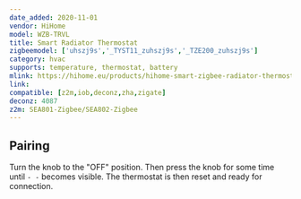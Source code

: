 ```yaml
---
date_added: 2020-11-01
vendor: HiHome
model: WZB-TRVL
title: Smart Radiator Thermostat
zigbeemodel: ['uhszj9s','_TYST11_zuhszj9s','_TZE200_zuhszj9s']
category: hvac
supports: temperature, thermostat, battery
mlink: https://hihome.eu/products/hihome-smart-zigbee-radiator-thermostat
link: 
compatible: [z2m,iob,deconz,zha,zigate]
deconz: 4087
z2m: SEA801-Zigbee/SEA802-Zigbee
---
```

## Pairing
Turn the knob to the "OFF" position. Then press the knob for some time until `- -` becomes visible. The thermostat is then reset and ready for connection.
